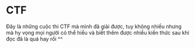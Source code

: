 # CTF
Đăy là những cuộc thi CTF mà mình đã giải được, tuy không nhiều nhưng mà hy vọng mọi người có thể hiểu và biết thêm được nhiều kiến thức sau khi đọc đã là quá hay rồi ^^
